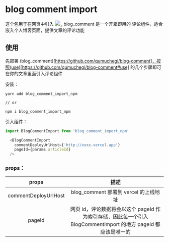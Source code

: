 # blog comment import

这个包用于在网页中引入 <a href='https://github.com/qumuchegi/blog-comment'>
<img src='https://img.shields.io/badge/blog__comment-0.1.0-red'/>
</a>, blog_comment 是一个开箱即用的 评论组件，适合嵌入个人博客页面，提供文章的评论功能



## 使用

先部署 (blog_comment)[https://github.com/qumuchegi/blog-comment]，按照(use)[https://github.com/qumuchegi/blog-comment#use] 的几个步骤即可在你的文章里面引入评论组件

安装：
```shell
yarn add blog_comment_import_npm

// or

npm i blog_comment_import_npm

```

引入组件：

```js
import BlogCommentImport from 'blog_comment_import_npm'

  <BlogCommentImport
    commentDeployUrlHost={'http://xxxx.vercel.app'}
    pageId={params.articleId}
  />
```

### props：

| props | 描述 |
| :--: | :-: |
| commentDeployUrlHost | blog_comment 部署到 vercel 的上线地址|
| pageId | 网页 id，评论数据将会以这个 pageId 作为索引存储，因此每一个引入 BlogCommentImport 的地方 pageId 都应该是唯一的|